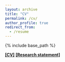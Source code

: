 ```yaml
---
layout: archive
title: "CV"
permalink: /cv/
author_profile: true
redirect_from:
  - /resume
---
```


{% include base_path %}

[**[CV]**](/files/Ruiqi_Wang_Curriculum_Vitae_Nov.pdf)  [**[Research statement]**](/files/Research_statement.pdf)    


